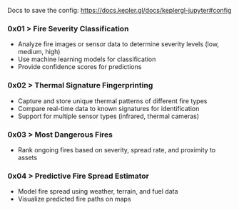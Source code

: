 Docs to save the config: https://docs.kepler.gl/docs/keplergl-jupyter#config

### 0x01 > Fire Severity Classification
- Analyze fire images or sensor data to determine severity levels (low, medium, high)
- Use machine learning models for classification
- Provide confidence scores for predictions

### 0x02 > Thermal Signature Fingerprinting
- Capture and store unique thermal patterns of different fire types
- Compare real-time data to known signatures for identification
- Support for multiple sensor types (infrared, thermal cameras)

### 0x03 > Most Dangerous Fires
- Rank ongoing fires based on severity, spread rate, and proximity to assets

### 0x04 > Predictive Fire Spread Estimator
- Model fire spread using weather, terrain, and fuel data
- Visualize predicted fire paths on maps